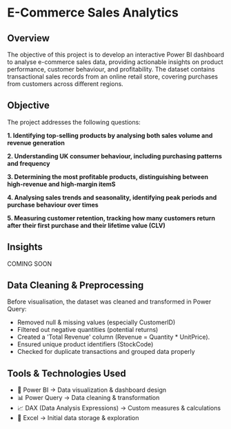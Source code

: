 # E-Commerce Sales Analytics

## Overview

The objective of this project is to develop an interactive Power BI dashboard to analyse e-commerce sales data, providing actionable insights on product performance, customer behaviour, and profitability. The dataset contains transactional sales records from an online retail store, covering purchases from customers across different regions.

## Objective

The project addresses the following questions:

**1. Identifying top-selling products by analysing both sales volume and revenue generation**

**2. Understanding UK consumer behaviour, including purchasing patterns and frequency**

**3. Determining the most profitable products, distinguishing between high-revenue and high-margin itemS**

**4. Analysing sales trends and seasonality, identifying peak periods and purchase behaviour over times**

**5. Measuring customer retention, tracking how many customers return after their first purchase and their lifetime value (CLV)**


## Insights

COMING SOON


## Data Cleaning & Preprocessing

Before visualisation, the dataset was cleaned and transformed in Power Query:

- Removed null & missing values (especially CustomerID)
- Filtered out negative quantities (potential returns)
- Created a 'Total Revenue' column (Revenue = Quantity * UnitPrice).
- Ensured unique product identifiers (StockCode)
- Checked for duplicate transactions and grouped data properly


## Tools & Technologies Used

- 🔵 Power BI → Data visualization & dashboard design
- 📊 Power Query → Data cleaning & transformation
- 📈 DAX (Data Analysis Expressions) → Custom measures & calculations
- 📁 Excel → Initial data storage & exploration
